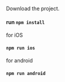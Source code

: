Download the project.

#### run `npm install`

for iOS

#### `npm run ios`

for android

#### `npm run android`

